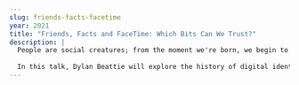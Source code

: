```yaml
---
slug: friends-facts-facetime
year: 2021
title: "Friends, Facts and FaceTime: Which Bits Can We Trust?"
description: |
  People are social creatures; from the moment we're born, we begin to recognise faces and voices - who is this person? Have I met them before? Are they friendly? Can I trust them? Human interaction is informed by a rich vocabulary of body language, vocal inflections, and subconscious behaviour; it's how we can tell when somebody is upset, or distracted; maybe even tell whether somebody is telling the truth or not. These concepts - identity, integrity, honesty - are the fundamental building blocks of the communities and societies which empower us to communicate and collaborate. But, as more and more human interaction moves online, we find ourselves communicating across a bewildering array of different channels and platforms: email, instant messages, video calls. The coronavirus pandemic has caused a revolution in remote working, but even before the pandemic, we were increasingly using digital services as an alternative to in-person contact. And yes, most of the time, doing things online is faster, easier, more convenient... right up until something goes wrong. 
  
  In this talk, Dylan Beattie will explore the history of digital identity, the evolution of remote working, and the future of online collaboration. We'll look at social engineering, biometric authentication, blockchains, Slack chats, and internet poker. We'll talk about neurodiversity and inclusivity, and how communication protocols can apply to humans as well as hardware. And we'll discuss the fundamental challenges of digital communication: how do we know who we're talking to? How do we know if they're telling the truth? And if they're not - what can we do about it?
--- 
```

